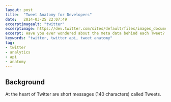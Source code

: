 ```yaml
---
layout: post
title:  "Tweet Anatomy for Developers"
date:   2014-03-25 22:07:49
excerptimagealt: "twitter"
excerptimage: https://dev.twitter.com/sites/default/files/images_documentation/bird_blue_48.png
excerpt: Have you ever wondered about the meta data behind each Tweet?
keywords: "twitter, twitter api, tweet anatomy"
tag: 
- twitter
- analytics
- api
- anatomy
---
```

## Background
At the heart of Twitter are short messages (140 characters) called Tweets. 

